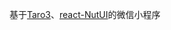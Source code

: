 
基于[Taro3](https://nervjs.github.io/taro-docs/docs/)、[react-NutUI](https://nutui.jd.com/taro/react/1x/#/zh-CN/guide/intro-react)的微信小程序